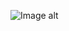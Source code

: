 ![Image alt](https://github.com/VladBoG007/My-images-in-sites-and-repositoryes/blob/main/images_prewies/img1_site72.jpg)
